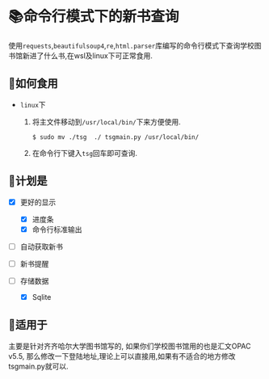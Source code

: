 # :books:命令行模式下的新书查询

使用`requests`,`beautifulsoup4`,`re`,`html.parser`库编写的命令行模式下查询学校图书馆新进了什么书,在wsl及linux下可正常食用.

## :fork_and_knife:如何食用

- `linux`下

  1. 将主文件移动到`/usr/local/bin/`下来方便使用.

     ```shell
     $ sudo mv ./tsg  ./ tsgmain.py /usr/local/bin/
     ```

  2. 在命令行下键入`tsg`回车即可查询.

  

## :construction:计划是

- [x] 更好的显示

  - [x] 进度条
  - [x] 命令行标准输出

- [ ] 自动获取新书

- [ ] 新书提醒

- [ ] 存储数据

  - [x] Sqlite
  
  

## :tada:适用于

主要是针对齐齐哈尔大学图书馆写的, 如果你们学校图书馆用的也是汇文OPAC v5.5, 那么修改一下登陆地址,理论上可以直接用,如果有不适合的地方修改tsgmain.py就可以.
